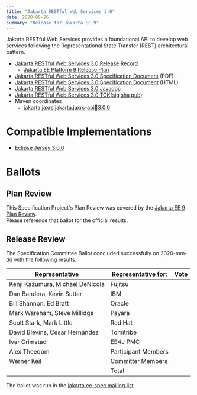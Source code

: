 ```yaml
---
title: "Jakarta RESTful Web Services 3.0"
date: 2020-08-26
summary: "Release for Jakarta EE 9"
---
```

Jakarta RESTful Web Services provides a foundational API to develop web services
following the Representational State Transfer (REST) architectural pattern.

* [Jakarta RESTful Web Services 3.0 Release Record](https://projects.eclipse.org/projects/ee4j.jaxrs/releases/3.0)
  * [Jakarta EE Platform 9 Release Plan](https://eclipse-ee4j.github.io/jakartaee-platform/jakartaee9/JakartaEE9ReleasePlan)
* [Jakarta RESTful Web Services 3.0 Specification Document](./restful-ws-spec-3.0.pdf) (PDF)
* [Jakarta RESTful Web Services 3.0 Specification Document](./restful-ws-spec-3.0.html) (HTML)
* [Jakarta RESTful Web Services 3.0 Javadoc](./apidocs)
* [Jakarta RESTful Web Services 3.0 TCK](https://download.eclipse.org/jakartaee/restful-ws/3.0/jakarta-restful-ws-tck-3.0.0.zip)([sig](https://download.eclipse.org/jakartaee/restful-ws/3.0/jakarta-restful-ws-tck-3.0.0.zip.sig),[sha](https://download.eclipse.org/jakartaee/restful-ws/3.0/jakarta-restful-ws-tck-3.0.0.zip.sha256),[pub](https://raw.githubusercontent.com/jakartaee/specification-committee/master/jakartaee-spec-committee.pub))
* Maven coordinates
  * [jakarta.jaxrs:jakarta.jaxrs-api:jar:3.0.0](https://search.maven.org/artifact/jakarta.ws.rs/jakarta.ws.rs-api/3.0.0/jar)


# Compatible Implementations

* [Eclipse Jersey 3.0.0](https://repo1.maven.org/maven2/org/glassfish/jersey/bundles/jaxrs-ri/3.0.0/jaxrs-ri-3.0.0.jar)

# Ballots

## Plan Review

[//]: # (For Jakarta EE 9, the Platform Plan Review covered 95% of the Specification Projects.  For those Projects, just use the following statement in this Plan Review section:)

This Specification Project's Plan Review was covered by the [Jakarta EE 9 Plan Review](https://jakarta.ee/specifications/platform/9/).  
Please reference that ballot for the official results.

[//]: # (If your Project was required to do a standalone Plan Review...  You'll need to perform an official Plan Review ballot and record the results here.)

## Release Review

The Specification Committee Ballot concluded successfully on 2020-mm-dd with the following results.

| Representative                                 | Representative for: | Vote |
|------------------------------------------------|---------------------|------|
| Kenji Kazumura, Michael DeNicola               | Fujitsu             |      |
| Dan Bandera, Kevin Sutter                      | IBM                 |      |
| Bill Shannon, Ed Bratt                         | Oracle              |      |
| Mark Wareham, Steve Millidge                   | Payara              |      |
| Scott Stark, Mark Little                       | Red Hat             |      |
| David Blevins, Cesar Hernandez                 | Tomitribe           |      |
| Ivar Grimstad                                  | EE4J PMC            |      |
| Alex Theedom                                   | Participant Members |      |
| Werner Keil                                    | Committer Members   |      |
|                                                | Total               |      |

The ballot was run in the [jakarta.ee-spec mailing list]()
